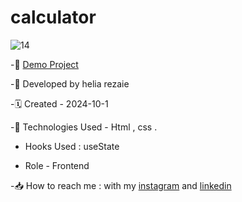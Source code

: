 # calculator
![14](https://github.com/user-attachments/assets/4c50abc5-708c-4431-ae8f-6855c90a20ca)



-🔗 [Demo Project](https://helia-rz79.github.io/calculator/)

-🙍 Developed by helia rezaie

-🗓️ Created - 2024-10-1

-📱 Technologies Used - Html , css .

- Hooks Used : useState 

- Role - Frontend

-📥 How to reach me : with my [instagram](https://www.instagram.com/helia.web) and [linkedin](https://www.linkedin.com/in/helia-rezaie-web)

